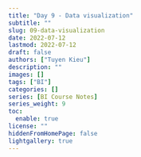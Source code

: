 ```yaml
---
title: "Day 9 - Data visualization"
subtitle: ""
slug: 09-data-visualization
date: 2022-07-12
lastmod: 2022-07-12
draft: false
authors: ["Tuyen Kieu"]
description: ""
images: []
tags: ["BI"]
categories: []
series: [BI Course Notes]
series_weight: 9
toc:
  enable: true
license: ""
hiddenFromHomePage: false
lightgallery: true
---
```


<!--more-->
